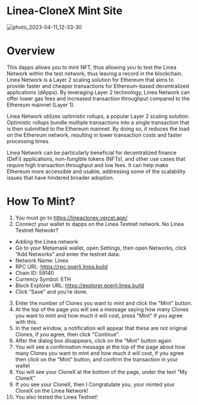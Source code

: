 # Linea-CloneX Mint Site

![photo_2023-04-11_12-33-30](https://user-images.githubusercontent.com/76211999/231075749-a069013e-3d56-46d6-8f59-6ba44cdd4fd0.jpg)

# Overview
This dapps allows you to mint NFT, thus allowing you to test the Linea Network within the test network, thus leaving a record in the blockchain. Linea Network is a Layer 2 scaling solution for Ethereum that aims to provide faster and cheaper transactions for Ethereum-based decentralized applications (dApps). By leveraging Layer 2 technology, Linea Network can offer lower gas fees and increased transaction throughput compared to the Ethereum mainnet (Layer 1).

Linea Network utilizes optimistic rollups, a popular Layer 2 scaling solution. Optimistic rollups bundle multiple transactions into a single transaction that is then submitted to the Ethereum mainnet. By doing so, it reduces the load on the Ethereum network, resulting in lower transaction costs and faster processing times.

Linea Network can be particularly beneficial for decentralized finance (DeFi) applications, non-fungible tokens (NFTs), and other use cases that require high transaction throughput and low fees. It can help make Ethereum more accessible and usable, addressing some of the scalability issues that have hindered broader adoption.

# How To Mint?
1. You must go to https://lineaclonex.vercel.app/
2. Connect your wallet to dapps on the Linea Testnet network. No Linea Testnet Netwokr?
* Adding the Linea network
* Go to your Metamask wallet, open Settings, then open Networks, click “Add Networks” and enter the testnet data:
* Network Name: Linea
* RPC URL: https://rpc.goerli.linea.build
* Chain ID: 59140
* Currency Symbol: ETH
* Block Explorer URL: https://explorer.goerli.linea.build
* Click “Save” and you’re done.
3. Enter the number of Clones you want to mint and click the "Mint" button.
4. At the top of the page you will see a message saying how many Clones you want to mint and how much it will cost, press "Mint" if you agree with this.
5. In the next window, a notification will appear that these are not original Clones, if you agree, then click "Continue".
6. After the dialog box disappears, click on the "Mint" button again
7. You will see a confirmation message at the top of the page about how many Clones you want to mint and how much it will cost, if you agree then click on the "Mint" button, and confirm the transaction in your wallet
8. You will see your CloneX at the bottom of the page, under the text "My CloneX"
9. If you see your CloneX, then I Congratulate you, your minted your CloneX on the Linea Network! 
10. You also tested the Linea Testnet!
